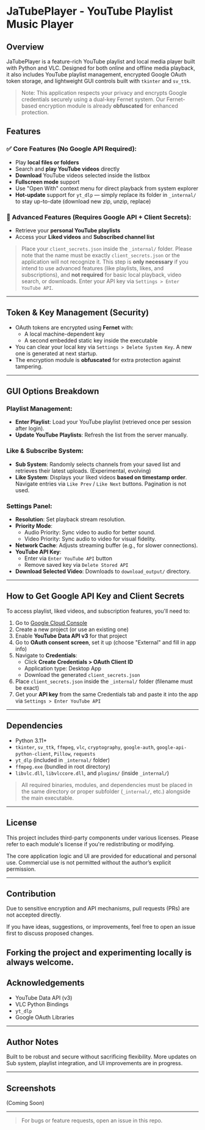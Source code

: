 # JaTubePlayer - YouTube Playlist Music Player

## Overview

JaTubePlayer is a feature-rich YouTube playlist and local media player built with Python and VLC. Designed for both online and offline media playback, it also includes YouTube playlist management, encrypted Google OAuth token storage, and lightweight GUI controls built with `tkinter` and `sv_ttk`.

> Note: This application respects your privacy and encrypts Google credentials securely using a dual-key Fernet system. Our Fernet-based encryption module is already **obfuscated** for enhanced protection.

## Features

### ✅ Core Features (No Google API Required):

- Play **local files or folders**
- Search and **play YouTube videos** directly
- **Download** YouTube videos selected inside the listbox
- **Fullscreen mode** support
- Use "Open With" context menu for direct playback from system explorer
- **Hot-update** support for `yt_dlp` — simply replace its folder in `_internal/` to stay up-to-date (download new zip, unzip, replace)

### 🔐 Advanced Features (Requires Google API + Client Secrets):

- Retrieve your **personal YouTube playlists**
- Access your **Liked videos** and **Subscribed channel list**

> Place your `client_secrets.json` inside the `_internal/` folder. Please note that the name must be exactly `client_secrets.json` or the application will not recognize it. This step is **only necessary** if you intend to use advanced features (like playlists, likes, and subscriptions), and **not required** for basic local playback, video search, or downloads. Enter your API key via `Settings > Enter YouTube API`.

---

## Token & Key Management (Security)

- OAuth tokens are encrypted using **Fernet** with:
  - A local machine-dependent key
  - A second embedded static key inside the executable
- You can clear your local key via `Settings > Delete System Key`. A new one is generated at next startup.
- The encryption module is **obfuscated** for extra protection against tampering.

---

## GUI Options Breakdown

### Playlist Management:

- **Enter Playlist**: Load your YouTube playlist (retrieved once per session after login).
- **Update YouTube Playlists**: Refresh the list from the server manually.

### Like & Subscribe System:

- **Sub System**: Randomly selects channels from your saved list and retrieves their latest uploads. (Experimental, evolving)
- **Like System**: Displays your liked videos **based on timestamp order**. Navigate entries via `Like Prev` / `Like Next` buttons. Pagination is not used.

### Settings Panel:

- **Resolution**: Set playback stream resolution.
- **Priority Mode**:
  - Audio Priority: Sync video to audio for better sound.
  - Video Priority: Sync audio to video for visual fidelity.
- **Network Cache**: Adjusts streaming buffer (e.g., for slower connections).
- **YouTube API Key**:
  - Enter via `Enter YouTube API` button
  - Remove saved key via `Delete Stored API`
- **Download Selected Video**: Downloads to `download_output/` directory.

---

## How to Get Google API Key and Client Secrets

To access playlist, liked videos, and subscription features, you'll need to:

1. Go to [Google Cloud Console](https://console.cloud.google.com/)
2. Create a new project (or use an existing one)
3. Enable **YouTube Data API v3** for that project
4. Go to **OAuth consent screen**, set it up (choose "External" and fill in app info)
5. Navigate to **Credentials**:
   - Click **Create Credentials > OAuth Client ID**
   - Application type: Desktop App
   - Download the generated `client_secrets.json`
6. Place `client_secrets.json` inside the `_internal/` folder (filename must be exact)
7. Get your **API key** from the same Credentials tab and paste it into the app via `Settings > Enter YouTube API`


---

## Dependencies

- Python 3.11+
- `tkinter`, `sv_ttk`, `ffmpeg`, `vlc`, `cryptography`, `google-auth`, `google-api-python-client`, `Pillow`, `requests`
- `yt_dlp` (included in `_internal/` folder)
- `ffmpeg.exe` (bundled in root directory)
- `libvlc.dll`, `libvlccore.dll`, and `plugins/` (inside `_internal/`)

> All required binaries, modules, and dependencies must be placed in the same directory or proper subfolder (`_internal/`, etc.) alongside the main executable.

---

## License

This project includes third-party components under various licenses.
Please refer to each module's license if you're redistributing or modifying.

The core application logic and UI are provided for educational and personal use.
Commercial use is not permitted without the author’s explicit permission.

---

## Contribution

Due to sensitive encryption and API mechanisms, pull requests (PRs) are not accepted directly.

If you have ideas, suggestions, or improvements, feel free to open an issue first to discuss proposed changes.

Forking the project and experimenting locally is always welcome.
---

## Acknowledgements

- YouTube Data API (v3)
- VLC Python Bindings
- `yt_dlp`
- Google OAuth Libraries

---

## Author Notes

Built to be robust and secure without sacrificing flexibility. More updates on Sub system, playlist integration, and UI improvements are in progress.

---

## Screenshots

(Coming Soon)

---

> For bugs or feature requests, open an issue in this repo.

